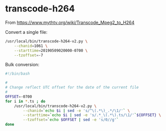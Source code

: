 # transcode-h264

From https://www.mythtv.org/wiki/Transcode_Mpeg2_to_H264

Convert a single file:
```bash
/usr/local/bin/transcode-h264-v2.py \
	--chanid=1061 \
	--starttime=20190509020000-0700 \
	--tzoffset=-7
```

Bulk conversion:

```bash
#!/bin/bash

#
# Change reflect UTC offset for the date of the current file
#
OFFSET=-0700
for i in *.ts ; do 
    /usr/local/bin/transcode-h264-v2.py \
		--chanid=`echo $i | sed -e 's/^\(.*\)_.*/\1/'` \
		--starttime=`echo $i | sed -e 's/.*_\(.*\).ts/\1/'`${OFFSET} \
		--tzoffset=`echo $OFFSET | sed -e 's/0//g'`
done
```
